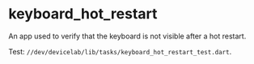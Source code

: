 # keyboard_hot_restart

An app used to verify that the keyboard is not visible after a hot restart.

Test: `//dev/devicelab/lib/tasks/keyboard_hot_restart_test.dart`.
